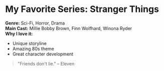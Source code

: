 # My Favorite Series: Stranger Things

**Genre:** Sci-Fi, Horror, Drama  
**Main Cast:** Millie Bobby Brown, Finn Wolfhard, Winona Ryder  
**Why I love it:**
- Unique storyline
- Amazing 80s theme
- Great character development

> "Friends don't lie." – Eleven

